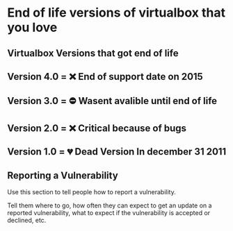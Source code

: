 # End of life versions of virtualbox that you love

## Virtualbox Versions that got end of life

## Version 4.0 = ❌ End of support date on 2015
## Version 3.0 = ⛔ Wasent avalible until end of life
## Version 2.0 = ❌ Critical because of bugs
## Version 1.0 = 💔 Dead Version In december 31 2011


## Reporting a Vulnerability

Use this section to tell people how to report a vulnerability.

Tell them where to go, how often they can expect to get an update on a
reported vulnerability, what to expect if the vulnerability is accepted or
declined, etc.
